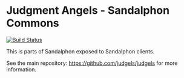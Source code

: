 # Judgment Angels - Sandalphon Commons

[![Build Status](https://travis-ci.org/judgels/sandalphon-commons.svg?branch=master)](https://travis-ci.org/judgels/sandalphon-commons)

This is parts of Sandalphon exposed to Sandalphon clients.

See the main repository: https://github.com/judgels/judgels for more information.
